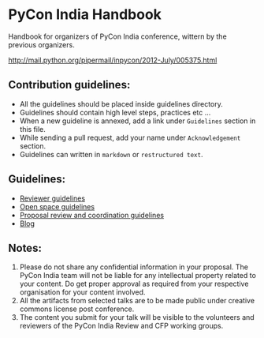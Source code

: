 PyCon India Handbook
====================

Handbook for organizers of PyCon India conference, wittern by the previous organizers.

http://mail.python.org/pipermail/inpycon/2012-July/005375.html

Contribution guidelines:
--------
- All the guidelines should be placed inside guidelines directory.
- Guidelines should contain high level steps, practices etc ...
- When a new guideline is annexed, add a link under `Guidelines` section in this file.
- While sending a pull request, add your name under `Acknowledgement` section.
- Guidelines can written in `markdown` or `restructured text`.

Guidelines:
----------

- [Reviewer guidelines](https://github.com/pythonindia/pyconindia-handbook/blob/master/guidelines/reviewer-guidelines.rst)
- [Open space guidelines](https://github.com/pythonindia/pyconindia-handbook/blob/master/guidelines/openspace-guidelines.rst)
- [Proposal review and coordination guidelines](https://github.com/pythonindia/pyconindia-handbook/blob/master/guidelines/talk-selection-and-coordination.rst)
- [Blog](https://github.com/pythonindia/pyconindia-handbook/blob/master/guidelines/blog.rst)


Notes:
----------
1. Please do not share any confidential information in your proposal. The PyCon India team will not be liable for any intellectual property related to your content. Do get proper approval as required from your respective organisation for your content involved.
2. All the artifacts from selected talks are to be made public under creative commons license post conference.
3. The content you submit for your talk will be visible to the volunteers and reviewers of the PyCon India Review and CFP working groups.
